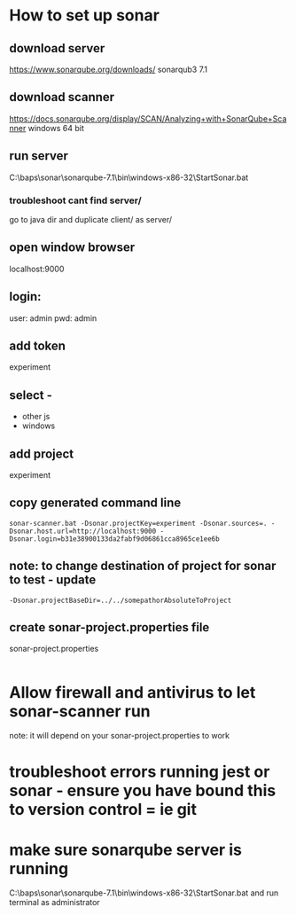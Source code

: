 # How to set up sonar

## download server
https://www.sonarqube.org/downloads/
sonarqub3 7.1

## download scanner
https://docs.sonarqube.org/display/SCAN/Analyzing+with+SonarQube+Scanner
windows 64 bit

## run server
C:\baps\sonar\sonarqube-7.1\bin\windows-x86-32\StartSonar.bat

### troubleshoot cant find server/
go to java dir and duplicate client/ as server/

## open window browser
localhost:9000

## login:
user: admin
pwd: admin

## add token
experiment

## select -
- other js
- windows

## add project
experiment

## copy generated command line
```
sonar-scanner.bat -Dsonar.projectKey=experiment -Dsonar.sources=. -Dsonar.host.url=http://localhost:9000 -Dsonar.login=b31e38900133da2fabf9d06861cca8965ce1ee6b
```

## note: to change destination of project for sonar to test - update
```
-Dsonar.projectBaseDir=../../somepathorAbsoluteToProject
```

## create sonar-project.properties file
sonar-project.properties
```

```

# Allow firewall and antivirus to let sonar-scanner run
note: it will depend on your sonar-project.properties to work

# troubleshoot errors running jest or sonar - ensure you have bound this to version control = ie git

# make sure sonarqube server is running
C:\baps\sonar\sonarqube-7.1\bin\windows-x86-32\StartSonar.bat and run terminal as administrator

